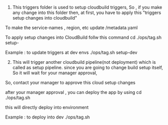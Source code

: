 1. This triggers folder is used to setup cloudbuild triggers,
So , if you make any change into this folder then, at first, you have to apply this "triggers setup changes into cloudbuild"

To make the service-names , region, etc update <CURRENT-DIR>/metadata.yaml

To apply setup changes into CloudBuild follw this command
cd <PROJECT-ROOT>
./ops/tag.sh setup-<env>

Example :
  to update triggers at dev envs
  ./ops/tag.sh setup-dev



2. This will trigger another cloudbuild pipeline(not deployment) which is called as setup pipeline.
since you are going to change build setup itself, So
it will wait for your manager approval, 

So, contact your manager to approve this cloud setup changes

after your manager approval , you can deploy the app by using
cd <PROJECT-ROOT>
./ops/tag.sh <env>

this will directly deploy into <env> environment

Example :
  to deploy into dev
  ./ops/tag.sh <env>

